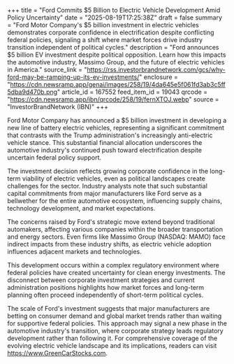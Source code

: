 +++
title = "Ford Commits $5 Billion to Electric Vehicle Development Amid Policy Uncertainty"
date = "2025-08-19T17:25:38Z"
draft = false
summary = "Ford Motor Company's $5 billion investment in electric vehicles demonstrates corporate confidence in electrification despite conflicting federal policies, signaling a shift where market forces drive industry transition independent of political cycles."
description = "Ford announces $5 billion EV investment despite political opposition. Learn how this impacts the automotive industry, Massimo Group, and the future of electric vehicles in America."
source_link = "https://rss.investorbrandnetwork.com/gcs/why-ford-may-be-ramping-up-its-ev-investments/"
enclosure = "https://cdn.newsramp.app/genai/images/258/19/4da645e5f061fd3ab3c5ff5dba9d470b.png"
article_id = 167552
feed_item_id = 19043
qrcode = "https://cdn.newsramp.app/ibn/qrcode/258/19/fernXTOJ.webp"
source = "InvestorBrandNetwork (IBN)"
+++

<p>Ford Motor Company has announced a $5 billion investment in developing a new line of battery electric vehicles, representing a significant commitment that contrasts with the Trump administration's increasingly anti-electric vehicle stance. This substantial financial allocation underscores the automotive industry's continued push toward electrification despite uncertain federal policy support.</p><p>The investment decision reflects growing corporate confidence in the long-term viability of electric vehicles, even as political landscapes create challenges for the sector. Industry analysts note that such substantial capital commitments from major manufacturers like Ford serve as a bellwether for the entire automotive ecosystem, influencing supply chains, technology development, and market expectations.</p><p>The concerns raised by Ford's strategic move extend beyond traditional automakers, affecting various companies within the broader transportation and energy sectors. Even firms like Massimo Group (NASDAQ: MAMO) face indirect impacts from these industry shifts, as electric vehicle adoption influences adjacent markets and technologies.</p><p>This development occurs within a complex regulatory environment where federal policies have created uncertainty for clean energy investments. The disconnect between corporate investment strategies and current administration positions highlights how market forces and long-term planning often proceed independently of short-term political cycles.</p><p>The scale of Ford's investment suggests that major manufacturers are betting on consumer demand and global market trends rather than waiting for supportive federal policies. This approach may signal a new phase in the automotive industry's transition, where corporate strategy leads regulatory development rather than following it. For comprehensive coverage of the evolving electric vehicle landscape and its implications, readers can visit <a href="https://www.GreenCarStocks.com" rel="nofollow" target="_blank">https://www.GreenCarStocks.com</a>.</p>